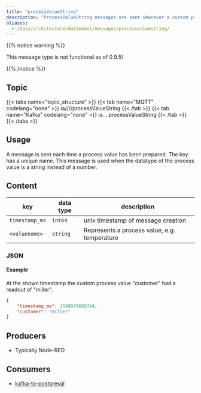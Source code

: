 ```yaml
---
title: "processValueString"
description: "ProcessValueString messages are sent whenever a custom process value is prepared. The value is a string."
aliases:
  - /docs/architecture/datamodel/messages/processvaluestring/
---
```


{{% notice warning %}}

This message type is not functional as of 0.9.5!

{{% /notice %}}
## Topic

{{< tabs name="topic_structure" >}}
{{< tab name="MQTT" codelang="none" >}}
ia/<customerID>/<location>/<AssetID>/processValueString
{{< /tab >}}
{{< tab name="Kafka" codelang="none" >}}
ia.<customerID>.<location>.<AssetID>.processValueString
{{< /tab >}}
{{< /tabs >}}

## Usage

A message is sent each time a process value has been prepared. The key has a unique name. This message is used when the datatype of the process value is a string instead of a number.

## Content

| key            | data type | description                                  |
|----------------|-----------|----------------------------------------------|
| `timestamp_ms` | `int64`   | unix timestamp of message creation           | 
| `<valuename>`  | `string`  | Represents a process value, e.g. temperature |

### JSON

#### Example

At the shown timestamp the custom process value "customer" had a readout of "miller".

```json
{
    "timestamp_ms": 1588879689394, 
    "customer": "miller"
}
```
<!---
#### Schema

```json
{
    "$schema": "http://json-schema.org/draft/2019-09/schema",
    "$id": "https://learn.umh.app/content/docs/architecture/datamodel/messages/scrapCount.json",
    "type": "object",
    "default": {},
    "title": "Root Schema",
    "required": [
        "product_id",
        "time_per_unit_in_seconds"
    ],
    "properties": {
        "product_id": {
          "type": "string",
          "default": "",
          "title": "The product id to be produced"
        },
        "time_per_unit_in_seconds": {
          "type": "number",
          "default": 0.0,
          "minimum": 0,
          "title": "The time it takes to produce one unit of the product"
        }
    },
    "examples": [
        {
            "product_id": "Beierlinger 30x15",
            "time_per_unit_in_seconds": "0.2"
        },
        {
            "product_id": "Test product",
            "time_per_unit_in_seconds": "10"
        }
    ]
}
```
-->

## Producers

- Typically Node-RED

## Consumers

- [kafka-to-postgresql](/docs/architecture/microservices/core/kafka-to-postgresql)
